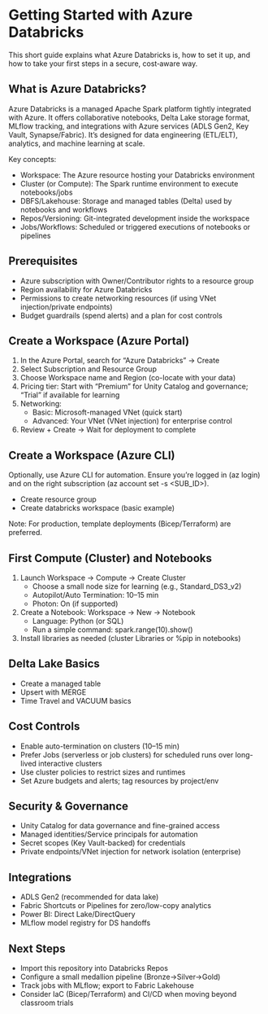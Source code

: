 # Getting Started with Azure Databricks

This short guide explains what Azure Databricks is, how to set it up, and how to take your first steps in a secure, cost‑aware way.

## What is Azure Databricks?

Azure Databricks is a managed Apache Spark platform tightly integrated with Azure. It offers collaborative notebooks, Delta Lake storage format, MLflow tracking, and integrations with Azure services (ADLS Gen2, Key Vault, Synapse/Fabric). It’s designed for data engineering (ETL/ELT), analytics, and machine learning at scale.

Key concepts:
- Workspace: The Azure resource hosting your Databricks environment
- Cluster (or Compute): The Spark runtime environment to execute notebooks/jobs
- DBFS/Lakehouse: Storage and managed tables (Delta) used by notebooks and workflows
- Repos/Versioning: Git-integrated development inside the workspace
- Jobs/Workflows: Scheduled or triggered executions of notebooks or pipelines

## Prerequisites
- Azure subscription with Owner/Contributor rights to a resource group
- Region availability for Azure Databricks
- Permissions to create networking resources (if using VNet injection/private endpoints)
- Budget guardrails (spend alerts) and a plan for cost controls

## Create a Workspace (Azure Portal)
1. In the Azure Portal, search for “Azure Databricks” → Create
2. Select Subscription and Resource Group
3. Choose Workspace name and Region (co-locate with your data)
4. Pricing tier: Start with “Premium” for Unity Catalog and governance; “Trial” if available for learning
5. Networking: 
   - Basic: Microsoft-managed VNet (quick start)
   - Advanced: Your VNet (VNet injection) for enterprise control
6. Review + Create → Wait for deployment to complete

## Create a Workspace (Azure CLI)
Optionally, use Azure CLI for automation. Ensure you’re logged in (az login) and on the right subscription (az account set -s <SUB_ID>).

- Create resource group
- Create databricks workspace (basic example)

Note: For production, template deployments (Bicep/Terraform) are preferred.

## First Compute (Cluster) and Notebooks
1. Launch Workspace → Compute → Create Cluster
   - Choose a small node size for learning (e.g., Standard_DS3_v2)
   - Autopilot/Auto Termination: 10–15 min
   - Photon: On (if supported)
2. Create a Notebook: Workspace → New → Notebook
   - Language: Python (or SQL)
   - Run a simple command: spark.range(10).show()
3. Install libraries as needed (cluster Libraries or %pip in notebooks)

## Delta Lake Basics
- Create a managed table
- Upsert with MERGE
- Time Travel and VACUUM basics

## Cost Controls
- Enable auto-termination on clusters (10–15 min)
- Prefer Jobs (serverless or job clusters) for scheduled runs over long-lived interactive clusters
- Use cluster policies to restrict sizes and runtimes
- Set Azure budgets and alerts; tag resources by project/env

## Security & Governance
- Unity Catalog for data governance and fine-grained access
- Managed identities/Service principals for automation
- Secret scopes (Key Vault-backed) for credentials
- Private endpoints/VNet injection for network isolation (enterprise)

## Integrations
- ADLS Gen2 (recommended for data lake)
- Fabric Shortcuts or Pipelines for zero/low-copy analytics
- Power BI: Direct Lake/DirectQuery
- MLflow model registry for DS handoffs

## Next Steps
- Import this repository into Databricks Repos
- Configure a small medallion pipeline (Bronze→Silver→Gold)
- Track jobs with MLflow; export to Fabric Lakehouse
- Consider IaC (Bicep/Terraform) and CI/CD when moving beyond classroom trials
